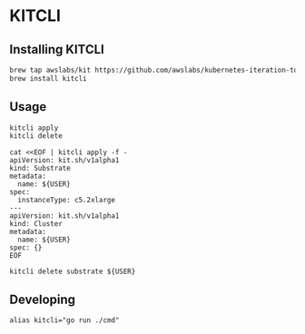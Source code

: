 # KITCLI

## Installing KITCLI

```bash
brew tap awslabs/kit https://github.com/awslabs/kubernetes-iteration-toolkit.git
brew install kitcli
```

## Usage

```sh
kitcli apply
kitcli delete
```

```shell
cat <<EOF | kitcli apply -f -
apiVersion: kit.sh/v1alpha1
kind: Substrate
metadata:
  name: ${USER}
spec:
  instanceType: c5.2xlarge
---
apiVersion: kit.sh/v1alpha1
kind: Cluster
metadata:
  name: ${USER}
spec: {}
EOF

kitcli delete substrate ${USER}
```

## Developing
```
alias kitcli="go run ./cmd"
```
